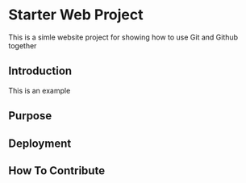 # Starter Web Project

This is a simle website project for showing how to use Git and Github together

## Introduction

This is an example

## Purpose

## Deployment

## How To Contribute


